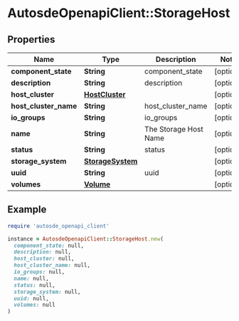 # AutosdeOpenapiClient::StorageHost

## Properties

| Name | Type | Description | Notes |
| ---- | ---- | ----------- | ----- |
| **component_state** | **String** | component_state | [optional] |
| **description** | **String** | description | [optional] |
| **host_cluster** | [**HostCluster**](HostCluster.md) |  | [optional] |
| **host_cluster_name** | **String** | host_cluster_name | [optional] |
| **io_groups** | **String** | io_groups | [optional] |
| **name** | **String** | The Storage Host Name | [optional] |
| **status** | **String** | status | [optional] |
| **storage_system** | [**StorageSystem**](StorageSystem.md) |  | [optional] |
| **uuid** | **String** | uuid | [optional] |
| **volumes** | [**Volume**](Volume.md) |  | [optional] |

## Example

```ruby
require 'autosde_openapi_client'

instance = AutosdeOpenapiClient::StorageHost.new(
  component_state: null,
  description: null,
  host_cluster: null,
  host_cluster_name: null,
  io_groups: null,
  name: null,
  status: null,
  storage_system: null,
  uuid: null,
  volumes: null
)
```

